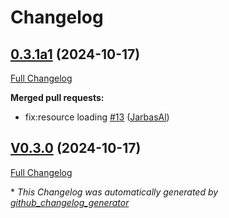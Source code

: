 # Changelog

## [0.3.1a1](https://github.com/OpenVoiceOS/ovos-skill-application-launcher/tree/0.3.1a1) (2024-10-17)

[Full Changelog](https://github.com/OpenVoiceOS/ovos-skill-application-launcher/compare/V0.3.0...0.3.1a1)

**Merged pull requests:**

- fix:resource loading [\#13](https://github.com/OpenVoiceOS/ovos-skill-application-launcher/pull/13) ([JarbasAl](https://github.com/JarbasAl))

## [V0.3.0](https://github.com/OpenVoiceOS/ovos-skill-application-launcher/tree/V0.3.0) (2024-10-17)

[Full Changelog](https://github.com/OpenVoiceOS/ovos-skill-application-launcher/compare/0.3.0...V0.3.0)



\* *This Changelog was automatically generated by [github_changelog_generator](https://github.com/github-changelog-generator/github-changelog-generator)*
